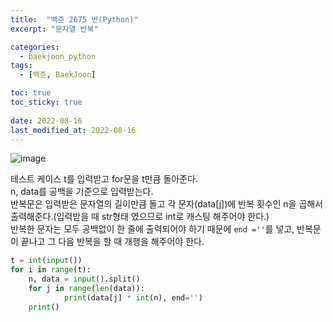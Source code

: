 ```yaml
---
title:  "백준 2675 번(Python)"
excerpt: "문자열 반복"

categories:
  - baekjoon_python
tags:
  - [백준, BaekJoon]

toc: true
toc_sticky: true
 
date: 2022-08-16
last_modified_at: 2022-08-16
---
```


![image](https://user-images.githubusercontent.com/106606698/184777823-50abfb64-5d7b-4250-978d-1c9f9b130266.png)  
 
테스트 케이스 t를 입력받고 for문을 t만큼 돌아준다.  
n, data를 공백을 기준으로 입력받는다.  
반복문은 입력받은 문자열의 길이만큼 돌고 각 문자(data[j])에 반복 횟수인 n을 곱해서 출력해준다.(입력받을 때 str형태 였으므로 int로 캐스팅 해주어야 한다.)  
반복한 문자는 모두 공백없이 한 줄에 출력되어야 하기 때문에 `end =''`를 넣고, 반복문이 끝나고 그 다음 반복을 할 때 개행을 해주어야 한다.  

```python
t = int(input())
for i in range(t):
    n, data = input().split()
    for j in range(len(data)):
            print(data[j] * int(n), end='')
    print()
```  